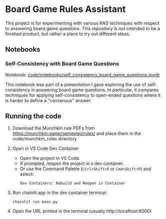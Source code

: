 # Board Game Rules Assistant

This project is for experimenting with various RAG techniques with respect to answering board game questions. This repository is not intended to be a finished product, but rather a place to try out different ideas.

## Notebooks

### Self-Consistency with Board Game Questions

Notebook: [code/notebooks/self_consistency_board_game_questions.ipynb](code/notebooks/self_consistency.ipynb)

This notebook was part of a presentation I gave exploring the use of self-consistency in answering board game questions. In particular, it compares techniques for applying self-consistency to open-ended questions where it is harder to define a "consensus" answer.

## Running the code

1. Download the Munchkin rule PDFs from https://munchkin.game/gameplay/rules/ and place them in the code/munchkin_rules directory
5. Open in VS Code Dev Container

   - Open the project in VS Code.
   - If prompted, reopen the project in a dev container.
   - Or use the Command Palette (`Ctrl+Shift+P` or `Cmd+Shift+P`) and select:
     ```
     Dev Containers: Rebuild and Reopen in Container
     ```
6. Run chainlit app in the dev container terminal:
   ```
   chainlit run main.py
   ```
7. Open the URL printed in the terminal (usually http://localhost:8000)

